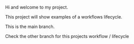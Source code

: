Hi and welcome to my project.

This project will show examples of a workflows lifecycle.

This is the main branch. 

Check the other branch for this projects workflow / lifecycle
